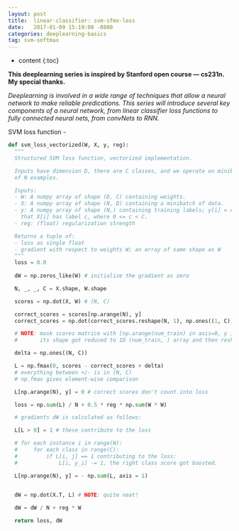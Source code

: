 ```yaml
---
layout: post
title:  linear-classifier: svm-sfmx-loss
date:   2017-01-09 15:19:00 -0800
categories: deeplearning-basics 
tag: svm-softmax
---
```


* content
{:toc}



__This deeplearning series is inspired by Stanford open course — cs231n. My special thanks.__


_Deeplearning is involved in a wide range of techniques that allow a neural network to make reliable predications. This series will introduce several key components of a neural network, from linear classifier loss functions to fully connected neural nets, from convNets to RNN._


SVM loss function - 

```python
def svm_loss_vectorized(W, X, y, reg):
  """
  Structured SVM loss function, vectorized implementation.

  Inputs have dimension D, there are C classes, and we operate on minibatches
  of N examples.

  Inputs:
  - W: A numpy array of shape (D, C) containing weights.
  - X: A numpy array of shape (N, D) containing a minibatch of data.
  - y: A numpy array of shape (N,) containing training labels; y[i] = c means
    that X[i] has label c, where 0 <= c < C.
  - reg: (float) regularization strength

  Returns a tuple of:
  - loss as single float
  - gradient with respect to weights W; an array of same shape as W
  """
  loss = 0.0
  
  dW = np.zeros_like(W) # initialize the gradient as zero

  N, _, _, C = X.shape, W.shape

  scores = np.dot(X, W) # (N, C)

  correct_scores = scores[np.arange(N), y]
  correct_scores = np.dot(correct_scores.reshape(N, 1), np.ones((1, C))) # (N, C)

  # NOTE: mask scores matrice with [np.arange(num_train) in axis=0, y in axis = 1]
  #       its shape got reduced to 1D (num_train, ) array and then reshape to 2D (num_train, 1) array

  delta = np.ones((N, C))

  L = np.fmax(0, scores - correct_scores + delta)
  # everything between +/- is in (N, C)
  # np.fmax gives element-wise comparison

  L[np.arange(N), y] = 0 # correct scores don't count into loss

  loss = np.sum(L) / N + 0.5 * reg * np.sum(W * W)

  # gradients dW is calculated as follows:

  L[L > 0] = 1 # these contribute to the loss

  # for each instance i in range(N):
  #     for each class in range(C):
  #         if L[i, j] == 1 contributing to the loss:
  #             L[i, y_i] -= 1, the right class score got boosted.

  L[np.arange(N), y] = - np.sum(L, axis = 1)


  dW = np.dot(X.T, L) # NOTE: quite neat!
  
  dW = dW / N + reg * W

  return loss, dW
```
